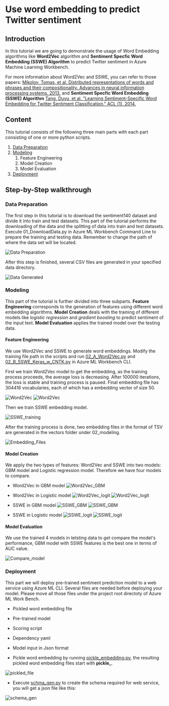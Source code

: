 # Use word embedding to predict Twitter sentiment

## Introduction
In this tutorial we are going to demonstrate the usage of Word Embedding algorithms like **Word2Vec** algorithm and **Sentiment Specfic Word Embedding (SSWE) Algorithm** to predict Twitter sentiment in Azure Machine Learning Workbench.

For more information about Word2Vec and SSWE, you can refer to those papers: [Mikolov, Tomas, et al. Distributed representations of words and phrases and their compositionality. Advances in neural information processing systems. 2013.](https://arxiv.org/abs/1310.4546) and **Sentiment Specfic Word Embedding (SSWE) Algorithm** [Tang, Duyu, et al. "Learning Sentiment-Specific Word Embedding for Twitter Sentiment Classification." ACL (1). 2014.](http://www.aclweb.org/anthology/P14-1146) 

## Content
This tutorial consists of the following three main parts with each part consisting of one or more python scripts.

1. [Data Preparation](http://aka.ms/) 
2. [Modeling](https://aka.ms/) 
    1. Feature Engineering
    2. Model Creation
    3. Model Evaluation 
3. [Deployment](http://aka.ms/) 

## Step-by-Step walkthrough
### Data Preparation
The first step in this tutorial is to download the sentiment140 dataset and divide it into train and test datasets. This part of the tutorial performs the downloading of the data and the splitting of data into train and test datasets. Execute 01_DownloadData.py in Azure ML Workbench Command Line to prepare the training and testing data. Remember to change the path of where the data set will be located.

![Data Preparation](../docs/media/01_DownloadData.PNG)

After this step is finished, several CSV files are generated in your specified data directory.

![Data Generated](../docs/media/02_DataSaved.PNG)

### Modeling
This part of the tutorial is further divided into three subparts. **Feature Engineering** corresponds to the generation of features using different word embedding algorithms. **Model Creation** deals with the training of different models like _logistic regression_ and _gradient boosting_ to predict sentiment of the input text. **Model Evaluation** applies the trained model over the testing data.

#### Feature Engineering
We use Word2Vec and SSWE to generate word embeddings. Modify the training file path in the scripts and run [02_A_Word2Vec.py](../02_modeling/02_A_Word2Vec.py) and [02_B_SSWE_Keras_w_CNTK.py](../02_modeling/02_B_SSWE_Keras_w_CNTK.py) in Azure ML Workbench CLI. 

First we train Word2Vec model to get the embedding, as the training process proceeds, the average loss is decreasing. After 100000 iterations, the loss is stable and training process is paused. Final embedding file has 304416 vocabularies, each of which has a embedding vector of size 50.

![Word2Vec](../docs/media/03_Word2Vec_training_1.PNG)
![Word2Vec](../docs/media/04_Word2Vec_training_2.PNG)

Then we train SSWE embedding model. 

![SSWE_training](../docs/media/06_SSWE_using_GPU.PNG)

After the training process is done, two embedding files in the format of TSV are generated in the vectors folder under 02_modeling.

![Embedding_Files](../docs/media/07_SSWE_Embedding_Basic_Keras_w_CNTK_TSV.PNG)

#### Model Creation

We apply the two types of features: Word2Vec and SSWE into two models: GBM model and Logistic regression model. Therefore we have four models to compare.

* Word2Vec in GBM model
![Word2Vec_GBM](../docs/media/08_ModelCreation_Word2Vec_GBM_training.PNG)

* Word2Vec in Logistic model
![Word2Vec_logit](../docs/media/08_B_ModelCreation_Word2Vec_Keras_training.PNG)
![Word2Vec_logit](../docs/media/08_C_ModelCreation_Word2Vec_Keras_training_done.PNG)

* SSWE in GBM model
![SSWE_GBM](../docs/media/10_B_ModelCreation_SSWE_GBM_training.PNG)
![SSWE_GBM](../docs/media/10_B_ModelCreation_SSWE_GBM_training_done.PNG)

* SSWE in Logistic model
![SSWE_logit](../docs/media/09_ModelCreation_SSWE_Keras_training.PNG)
![SSWE_logit](../docs/media/10_ModelCreation_SSWE_Keras_training_done.PNG)


#### Model Evaluation
We use the trained 4 models in tetsting data to get compare the model's performance, GBM model with SSWE features is the best one in terms of AUC value.

![Compare_model](../docs/media/12_C_ModelEvaluation_Combined.PNG)


### Deployment
This part we will deploy pre-trained sentiment prediction model to a web service using Azure ML CLI. Several files are needed before deploying your model. Please move all those files under the project root directoty of Azure ML Work Bench.

* Pickled word embedding file
* Pre-trained model
* Scoring script
* Dependency yaml
* Model input in Json format

* Pickle word embedding by running [pickle_embedding.py](../code/03_deployment/pickle_embedding.py), the resulting pickled word embedding files start with **pickle_**.

![pickled_file](../docs/media/13_Pickle_Two_Embedding_TSV.PNG)

* Execute [schma_gen.py](../code/03_deployment/schema_gen.py) to create the schema required for web service, you will get a json file like this:

![schema_gen](../docs/media/15_schema_gen_SSWE_content.PNG)
